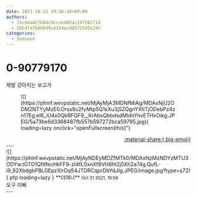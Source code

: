 ```yaml
---
date: 2021-10-31 19:56:34+09:00
authors:
  - 33cb0a42fb84c9ccae685ac19f282714
  - 56bdfafb606d9ce1b4ecdd572595e242
categories:
  - Seoyeon
---
```


# 0-90779170

<div class="post-container" markdown="1">
<div class="content-container md-sidebar__scrollwrap" markdown="1">

제발 강아지는 보고가
<figure markdown="1">
![](https://phinf.wevpstatic.net/MjAyMjA3MDNfMiAg/MDAxNjU2ODM2NTYyMzE0.Orss9u2fyMtp5Q1xXu3jSZQgnYXtlTjODebPz4zn17Eg.eI6_iU4x0QkRFQF9__KrAbsQbbdsdMIdnYnvETHxOikg.JPEG/5a73be6d3368487fb557b597272bca59795.jpg){ loading=lazy onclick="openFullscreen(this)"}
</figure>


</div>
</div>

<div style="text-align: right;" markdown="1">
<a href="https://weverse.io/fromis9/fanpost/0-90779170" style="text-align: right;">:material-share:{.big-emoji}</a>
</div>
---

<div class="comments-container md-sidebar__scrollwrap" markdown="1">
<div class="comment" markdown="1">
<div class='id-container' markdown="1">
![](https://phinf.wevpstatic.net/MjAyNDEyMDZfMTk0/MDAxNzMzNDYzMTU3ODYw.tGTD1QfitfecHkFF9-zI4fL0xnXf8VH8ht2j5Xh2a74g.QufL-i9_92XbdgbPBLGEpzXIrDqS4JTDRCqprDbYdJIg.JPEG/image.jpg?type=s72){ pfp loading=lazy }
**<span class="artist">더여니</span>** <small>Oct 31 2021, 19:56</small><br>
</div>
<div class='comment-body' markdown="1">
오구 이뻐
</div>
</div>
</div>
---
